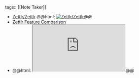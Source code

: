 tags:: [[Note Taker]]

- [Zettlr/Zettlr](https://github.com/Zettlr/Zettlr)
  @@html: <a href="https://github.com/Zettlr/Zettlr/"><img src="https://github-readme-stats-astronomer.vercel.app/api/pin/?username=Zettlr&repo=Zettlr&theme=tokyonight" alt="Zettlr/Zettlr"/></a>@@
- [Zettlr Feature Comparison](https://www.zettlr.com/features)
- @@html: <iframe src="https://www.zettlr.com/features" class="browser-tab"></iframe>@@